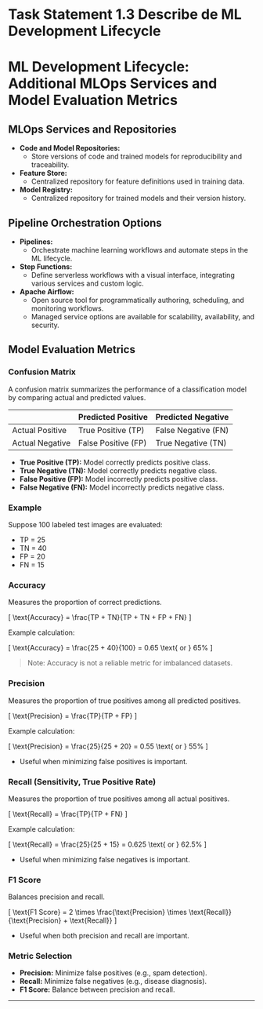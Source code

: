 # Task Statement 1.3 Describe de ML Development Lifecycle

# ML Development Lifecycle: Additional MLOps Services and Model Evaluation Metrics

## MLOps Services and Repositories

- **Code and Model Repositories:**  
  - Store versions of code and trained models for reproducibility and traceability.
- **Feature Store:**  
  - Centralized repository for feature definitions used in training data.
- **Model Registry:**  
  - Centralized repository for trained models and their version history.

## Pipeline Orchestration Options

- **Pipelines:**  
  - Orchestrate machine learning workflows and automate steps in the ML lifecycle.
- **Step Functions:**  
  - Define serverless workflows with a visual interface, integrating various services and custom logic.
- **Apache Airflow:**  
  - Open source tool for programmatically authoring, scheduling, and monitoring workflows.
  - Managed service options are available for scalability, availability, and security.

## Model Evaluation Metrics

### Confusion Matrix

A confusion matrix summarizes the performance of a classification model by comparing actual and predicted values.

|                | Predicted Positive | Predicted Negative |
|----------------|-------------------|-------------------|
| Actual Positive| True Positive (TP) | False Negative (FN)|
| Actual Negative| False Positive (FP)| True Negative (TN) |

- **True Positive (TP):** Model correctly predicts positive class.
- **True Negative (TN):** Model correctly predicts negative class.
- **False Positive (FP):** Model incorrectly predicts positive class.
- **False Negative (FN):** Model incorrectly predicts negative class.

### Example

Suppose 100 labeled test images are evaluated:

- TP = 25
- TN = 40
- FP = 20
- FN = 15

### Accuracy

Measures the proportion of correct predictions.

\[
\text{Accuracy} = \frac{TP + TN}{TP + TN + FP + FN}
\]

Example calculation:

\[
\text{Accuracy} = \frac{25 + 40}{100} = 0.65 \text{ or } 65\%
\]

> Note: Accuracy is not a reliable metric for imbalanced datasets.

### Precision

Measures the proportion of true positives among all predicted positives.

\[
\text{Precision} = \frac{TP}{TP + FP}
\]

Example calculation:

\[
\text{Precision} = \frac{25}{25 + 20} = 0.55 \text{ or } 55\%
\]

- Useful when minimizing false positives is important.

### Recall (Sensitivity, True Positive Rate)

Measures the proportion of true positives among all actual positives.

\[
\text{Recall} = \frac{TP}{TP + FN}
\]

Example calculation:

\[
\text{Recall} = \frac{25}{25 + 15} = 0.625 \text{ or } 62.5\%
\]

- Useful when minimizing false negatives is important.

### F1 Score

Balances precision and recall.

\[
\text{F1 Score} = 2 \times \frac{\text{Precision} \times \text{Recall}}{\text{Precision} + \text{Recall}}
\]

- Useful when both precision and recall are important.

### Metric Selection

- **Precision:** Minimize false positives (e.g., spam detection).
- **Recall:** Minimize false negatives (e.g., disease diagnosis).
- **F1 Score:** Balance between precision and recall.

---